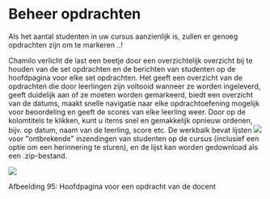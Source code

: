 # Beheer opdrachten

Als het aantal studenten in uw cursus aanzienlijk is, zullen er genoeg opdrachten zijn om te markeren ..!

Chamilo verlicht de last een beetje door een overzichtelijk overzicht bij te houden van de set opdrachten en de berichten van studenten op de hoofdpagina voor elke set opdrachten. Het geeft een overzicht van de opdrachten die door leerlingen zijn voltooid wanneer ze worden ingeleverd, geeft duidelijk aan of ze moeten worden gemarkeerd, biedt een overzicht van de datums, maakt snelle navigatie naar elke opdrachtoefening mogelijk voor beoordeling en geeft de scores van elke leerling weer. Door op de kolomtitels te klikken, kunt u items snel en gemakkelijk opnieuw ordenen, bijv. op datum, naam van de leerling, score etc. De werkbalk bevat lijsten ![](../../.gitbook/assets/graphics69%20%281%29.png) voor "ontbrekende" inzendingen van studenten op de cursus \(inclusief een optie om een herinnering te sturen\), en de lijst kan worden gedownload als een .zip-bestand.

![](../../.gitbook/assets/graphics67%20%281%29.png)

Afbeelding 95: Hoofdpagina voor een opdracht van de docent

